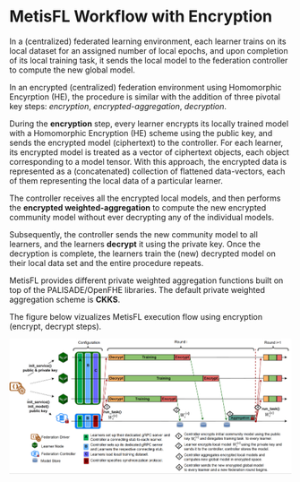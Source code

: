 MetisFL Workflow with Encryption
=============================

In a (centralized) federated learning environment, each learner trains on its local dataset for an assigned number of local epochs, and upon completion of its local training task, it sends the local model to the federation controller to compute the new global model. 

In an encrypted (centralized) federation environment using Homomorphic Encyrption (HE), the procedure is similar with the addition of three pivotal key steps: *encryption*, *encrypted-aggregation*, *decryption*. 

During the **encryption** step, every learner encrypts its locally trained model with a Homomorphic Encryption (HE) scheme using the public key, and sends the encrypted model (ciphertext) to the controller. For each learner, its encrypted model is treated as a vector of ciphertext objects, each object corresponding to a model tensor. With this approach, the encrypted data is represented as a (concatenated) collection of flattened data-vectors, each of them representing the local data of a particular learner. 

The controller receives all the encrypted local models, and then performs the **encrypted weighted-aggregation** to compute the new encrypted community model without ever decrypting any of the individual models.

Subsequently, the controller sends the new community model to all learners, and the learners **decrypt** it using the private key. Once the decryption is complete, the learners train the (new) decrypted model on their local data set and the entire procedure repeats.

MetisFL provides different private weighted aggregation functions built on top of the PALISADE/OpenFHE libraries. The default private weighted aggregation scheme is **CKKS**. 

The figure below vizualizes MetisFL execution flow using encryption (encrypt, decrypt steps).

<div align="center">
 <img 
    src="../img/MetisFL-ExecutionFlow-WithEncryption.png" width="700px", alt="Execution Flow with FHE.">
</div>
